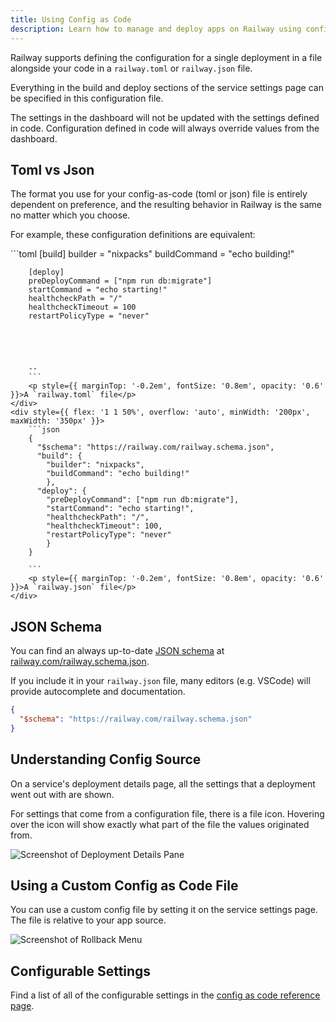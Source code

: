 ```yaml
---
title: Using Config as Code
description: Learn how to manage and deploy apps on Railway using config as code with toml and json files.
---
```


Railway supports defining the configuration for a single deployment in a file
alongside your code in a `railway.toml` or `railway.json` file.

Everything in the build and deploy sections of the service settings page can be specified in this configuration file.

The settings in the dashboard will not be updated with the settings defined in
code. Configuration defined in code will always override values from the
dashboard.

## Toml vs Json

The format you use for your config-as-code (toml or json) file is entirely dependent on preference, and the resulting behavior in Railway is the same no matter which you choose.

For example, these configuration definitions are equivalent:


<div style={{ display: 'flex', flexDirection: 'row', gap: '5px', fontSize: '0.9em', alignItems: 'stretch' }}>
    <div style={{ flex: '1 1 50%', overflow: 'auto', minWidth: '200px', maxWidth: '350px' }}>
        ```toml
        [build]
        builder = "nixpacks"
        buildCommand = "echo building!"

        [deploy]
        preDeployCommand = ["npm run db:migrate"]
        startCommand = "echo starting!"
        healthcheckPath = "/"
        healthcheckTimeout = 100
        restartPolicyType = "never"





        --
        ```
        <p style={{ marginTop: '-0.2em', fontSize: '0.8em', opacity: '0.6' }}>A `railway.toml` file</p>
    </div>
    <div style={{ flex: '1 1 50%', overflow: 'auto', minWidth: '200px', maxWidth: '350px' }}>
        ```json
        {
          "$schema": "https://railway.com/railway.schema.json",
          "build": {
            "builder": "nixpacks",
            "buildCommand": "echo building!"
            },
          "deploy": {
            "preDeployCommand": ["npm run db:migrate"],
            "startCommand": "echo starting!",
            "healthcheckPath": "/",
            "healthcheckTimeout": 100,
            "restartPolicyType": "never"
            }
        }

        ```
        <p style={{ marginTop: '-0.2em', fontSize: '0.8em', opacity: '0.6' }}>A `railway.json` file</p>
    </div>
</div>

## JSON Schema

You can find an always up-to-date [JSON schema](https://json-schema.org/) at [railway.com/railway.schema.json](https://railway.com/railway.schema.json).

If you include it in your `railway.json` file, many editors (e.g. VSCode) will provide autocomplete and documentation.

```json
{
  "$schema": "https://railway.com/railway.schema.json"
}
```


## Understanding Config Source

On a service's deployment details page, all the settings that a deployment went out with are shown.

For settings that come from a configuration file, there is a file icon. Hovering over the icon will show exactly what part of the file the values originated from.

<Image
src="https://res.cloudinary.com/railway/image/upload/v1666388941/docs/details-page-config-tooltip_jvy1qu.png"
alt="Screenshot of Deployment Details Pane"
layout="responsive"
width={948} height={419} quality={100} />


## Using a Custom Config as Code File

You can use a custom config file by setting it on the service settings page. The file is relative to your app source.

<Image
src="https://res.cloudinary.com/railway/image/upload/v1666387423/docs/config-file-path_xvq4xj.png"
alt="Screenshot of Rollback Menu"
layout="responsive"
width={621} height={204} quality={100} />

## Configurable Settings

Find a list of all of the configurable settings in the [config as code reference page](/reference/config-as-code#configurable-settings).
